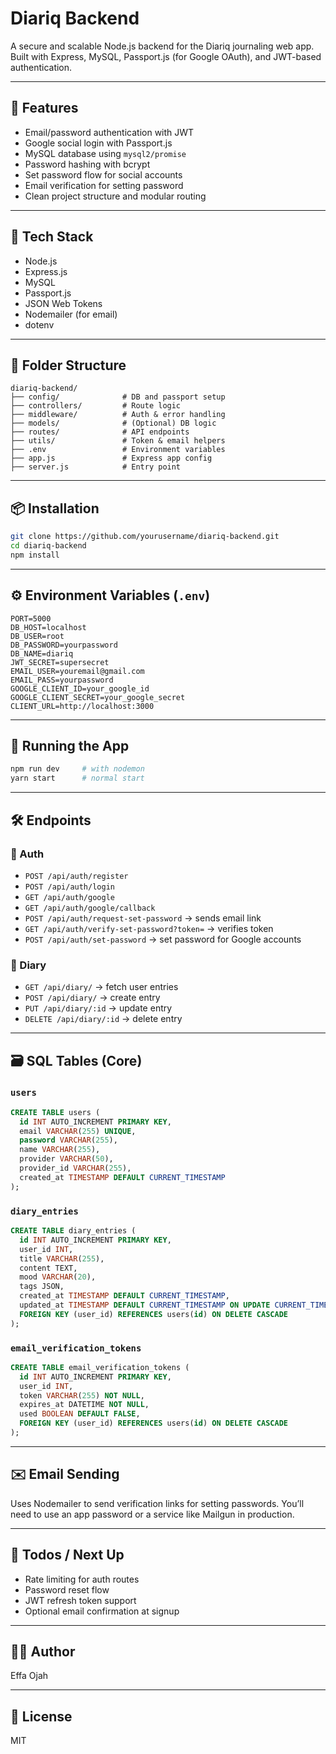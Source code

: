 # Diariq Backend

A secure and scalable Node.js backend for the Diariq journaling web app. Built with Express, MySQL, Passport.js (for Google OAuth), and JWT-based authentication.

---

## 🚀 Features

* Email/password authentication with JWT
* Google social login with Passport.js
* MySQL database using `mysql2/promise`
* Password hashing with bcrypt
* Set password flow for social accounts
* Email verification for setting password
* Clean project structure and modular routing

---

## 🧱 Tech Stack

* Node.js
* Express.js
* MySQL
* Passport.js
* JSON Web Tokens
* Nodemailer (for email)
* dotenv

---

## 📁 Folder Structure

```
diariq-backend/
├── config/              # DB and passport setup
├── controllers/         # Route logic
├── middleware/          # Auth & error handling
├── models/              # (Optional) DB logic
├── routes/              # API endpoints
├── utils/               # Token & email helpers
├── .env                 # Environment variables
├── app.js               # Express app config
├── server.js            # Entry point
```

---

## 📦 Installation

```bash
git clone https://github.com/yourusername/diariq-backend.git
cd diariq-backend
npm install
```

---

## ⚙️ Environment Variables (`.env`)

```env
PORT=5000
DB_HOST=localhost
DB_USER=root
DB_PASSWORD=yourpassword
DB_NAME=diariq
JWT_SECRET=supersecret
EMAIL_USER=youremail@gmail.com
EMAIL_PASS=yourpassword
GOOGLE_CLIENT_ID=your_google_id
GOOGLE_CLIENT_SECRET=your_google_secret
CLIENT_URL=http://localhost:3000
```

---

## 🧪 Running the App

```bash
npm run dev     # with nodemon
yarn start      # normal start
```

---

## 🛠️ Endpoints

### 📌 Auth

* `POST /api/auth/register`
* `POST /api/auth/login`
* `GET /api/auth/google`
* `GET /api/auth/google/callback`
* `POST /api/auth/request-set-password` → sends email link
* `GET /api/auth/verify-set-password?token=` → verifies token
* `POST /api/auth/set-password` → set password for Google accounts

### 📌 Diary

* `GET /api/diary/` → fetch user entries
* `POST /api/diary/` → create entry
* `PUT /api/diary/:id` → update entry
* `DELETE /api/diary/:id` → delete entry

---

## 🗃️ SQL Tables (Core)

### `users`

```sql
CREATE TABLE users (
  id INT AUTO_INCREMENT PRIMARY KEY,
  email VARCHAR(255) UNIQUE,
  password VARCHAR(255),
  name VARCHAR(255),
  provider VARCHAR(50),
  provider_id VARCHAR(255),
  created_at TIMESTAMP DEFAULT CURRENT_TIMESTAMP
);
```

### `diary_entries`

```sql
CREATE TABLE diary_entries (
  id INT AUTO_INCREMENT PRIMARY KEY,
  user_id INT,
  title VARCHAR(255),
  content TEXT,
  mood VARCHAR(20),
  tags JSON,
  created_at TIMESTAMP DEFAULT CURRENT_TIMESTAMP,
  updated_at TIMESTAMP DEFAULT CURRENT_TIMESTAMP ON UPDATE CURRENT_TIMESTAMP,
  FOREIGN KEY (user_id) REFERENCES users(id) ON DELETE CASCADE
);
```

### `email_verification_tokens`

```sql
CREATE TABLE email_verification_tokens (
  id INT AUTO_INCREMENT PRIMARY KEY,
  user_id INT,
  token VARCHAR(255) NOT NULL,
  expires_at DATETIME NOT NULL,
  used BOOLEAN DEFAULT FALSE,
  FOREIGN KEY (user_id) REFERENCES users(id) ON DELETE CASCADE
);
```

---

## ✉️ Email Sending

Uses Nodemailer to send verification links for setting passwords.
You’ll need to use an app password or a service like Mailgun in production.

---

## 📌 Todos / Next Up

* Rate limiting for auth routes
* Password reset flow
* JWT refresh token support
* Optional email confirmation at signup

---

## 👨‍💻 Author

Effa Ojah

---

## 📄 License

MIT
